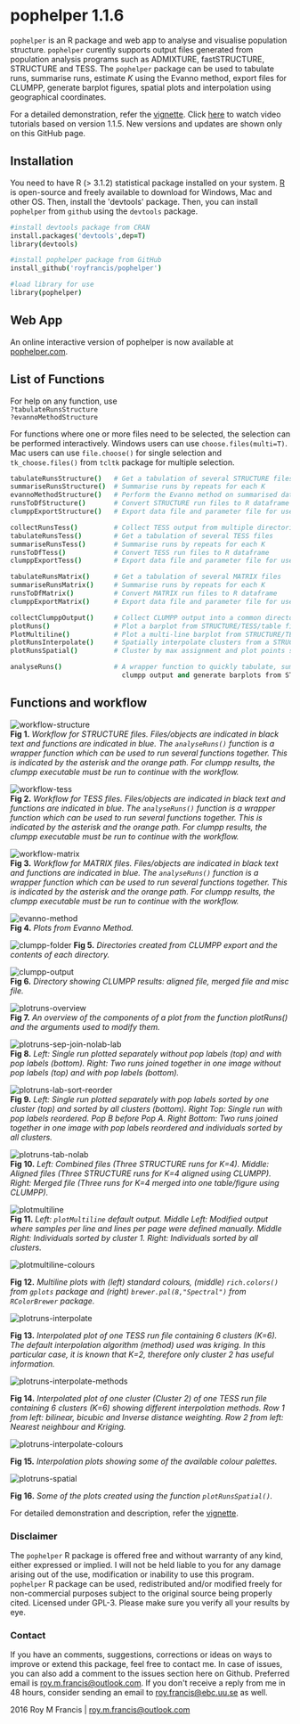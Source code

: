 # pophelper 1.1.6

`pophelper` is an R package and web app to analyse and visualise population structure. `pophelper` curently supports output files generated from population analysis programs such as ADMIXTURE, fastSTRUCTURE, STRUCTURE and TESS. The `pophelper` package can be used to tabulate runs, summarise runs, estimate *K* using the Evanno method, export files for CLUMPP, generate barplot figures, spatial plots and interpolation using geographical coordinates. 

For a detailed demonstration, refer the [vignette](https://dl.dropboxusercontent.com/u/78814791/sites/pophelpervignette/vignette_v116.html). Click [here](https://www.youtube.com/playlist?list=PLcQHvdPK8df1p_ZtpHOs9hUj6aNR670j_) to watch video tutorials based on version 1.1.5. New versions and updates are shown only on this GitHub page.

## Installation  
You need to have R (> 3.1.2) statistical package installed on your system. [R](https://www.r-project.org/) is open-source and freely available to download for Windows, Mac and other OS. Then, install the 'devtools' package. Then, you can install `pophelper` from `github` using the `devtools` package.

```coffee
#install devtools package from CRAN
install.packages('devtools',dep=T)
library(devtools)

#install pophelper package from GitHub
install_github('royfrancis/pophelper')

#load library for use
library(pophelper)
```
## Web App   
An online interactive version of pophelper is now available at [pophelper.com](http://www.pophelper.com).

## List of Functions  
  
For help on any function, use  
`?tabulateRunsStructure`  
`?evannoMethodStructure`  

For functions where one or more files need to be selected, the selection can be performed interactively. Windows users can use `choose.files(multi=T)`. Mac users can use `file.choose()` for single selection and `tk_choose.files()` from `tcltk` package for multiple selection.  


```coffee
tabulateRunsStructure()   # Get a tabulation of several STRUCTURE files
summariseRunsStructure()  # Summarise runs by repeats for each K
evannoMethodStructure()   # Perform the Evanno method on summarised data
runsToDfStructure()       # Convert STRUCTURE run files to R dataframe
clumppExportStructure()   # Export data file and parameter file for use with CLUMPP

collectRunsTess()         # Collect TESS output from multiple directories into one
tabulateRunsTess()        # Get a tabulation of several TESS files
summariseRunsTess()       # Summarise runs by repeats for each K
runsToDfTess()            # Convert TESS run files to R dataframe
clumppExportTess()        # Export data file and parameter file for use with CLUMPP

tabulateRunsMatrix()      # Get a tabulation of several MATRIX files
summariseRunsMatrix()     # Summarise runs by repeats for each K
runsToDfMatrix()          # Convert MATRIX run files to R dataframe
clumppExportMatrix()      # Export data file and parameter file for use with CLUMPP

collectClumppOutput()     # Collect CLUMPP output into a common directory
plotRuns()                # Plot a barplot from STRUCTURE/TESS/table files
PlotMultiline()           # Plot a multi-line barplot from STRUCTURE/TESS/table file
plotRunsInterpolate()     # Spatially interpolate clusters from a STRUCTURE/TESS run file
plotRunsSpatial()         # Cluster by max assignment and plot points spatially

analyseRuns()             # A wrapper function to quickly tabulate, summarise, perform evanno method, 
                            clumpp output and generate barplots from STRUCTURE or TESS run files.
```  

## Functions and workflow 

![workflow-structure](vignettes/workflow-structure.png)  
__Fig 1.__ *Workflow for STRUCTURE files. Files/objects are indicated in black text and functions are indicated in blue. The `analyseRuns()` function is a wrapper function which can be used to run several functions together. This is indicated by the asterisk and the orange path. For clumpp results, the clumpp executable must be run to continue with the workflow.*

![workflow-tess](vignettes/workflow-tess.png)  
__Fig 2.__ *Workflow for TESS files. Files/objects are indicated in black text and functions are indicated in blue. The `analyseRuns()` function is a wrapper function which can be used to run several functions together. This is indicated by the asterisk and the orange path. For clumpp results, the clumpp executable must be run to continue with the workflow.*

![workflow-matrix](vignettes/workflow-matrix.png)  
__Fig 3.__ *Workflow for MATRIX files. Files/objects are indicated in black text and functions are indicated in blue. The `analyseRuns()` function is a wrapper function which can be used to run several functions together. This is indicated by the asterisk and the orange path. For clumpp results, the clumpp executable must be run to continue with the workflow.*

![evanno-method](vignettes/evanno-plot.png)  
__Fig 4.__ *Plots from Evanno Method.*

![clumpp-folder](vignettes/clumpp-folder.png) 
__Fig 5.__ *Directories created from CLUMPP export and the contents of each directory.*

![clumpp-output](vignettes/clumpp-output.png)  
__Fig 6.__ *Directory showing CLUMPP results: aligned file, merged file and misc file.*

![plotruns-overview](vignettes/plotruns-overview.png)  
__Fig 7.__ *An overview of the components of a plot from the function plotRuns() and the arguments used to modify them.*  

![plotruns-sep-join-nolab-lab](vignettes/structure-sep-join-nolab-lab.png)  
__Fig 8.__ *Left: Single run plotted separately without pop labels (top) and with pop labels (bottom). Right: Two runs joined together in one image without pop labels (top) and with pop labels (bottom).*  

![plotruns-lab-sort-reorder](vignettes/structure-lab-sort-reorder.png)  
__Fig 9.__ *Left: Single run plotted separately with pop labels sorted by one cluster (top) and sorted by all clusters (bottom). Right Top: Single run with pop labels reordered. Pop B before Pop A. Right Bottom: Two runs joined together in one image with pop labels reordered and individuals sorted by all clusters.*  

![plotruns-tab-nolab](vignettes/structure-tab-nolab.png)  
__Fig 10.__ *Left: Combined files (Three STRUCTURE runs for K=4). Middle: Aligned files (Three STRUCTURE runs for K=4 aligned using CLUMPP). Right: Merged file (Three runs for K=4 merged into one table/figure using CLUMPP).*  

![plotmultiline](vignettes/plotmultiline.png)  
__Fig 11.__ *Left: `plotMultiline` default output. Middle Left: Modified output where samples per line and lines per page were defined manually. Middle Right: Individuals sorted by cluster 1. Right: Individuals sorted by all clusters.*  

![plotmultiline-colours](vignettes/plotmultiline-colours.png)  

__Fig 12.__ *Multiline plots with (left) standard colours, (middle) `rich.colors()` from `gplots` package and (right) `brewer.pal(8,"Spectral")` from `RColorBrewer` package.*  

![plotruns-interpolate](vignettes/plotruns-interpolate-join.png)  

__Fig 13.__ *Interpolated plot of one TESS run file containing 6 clusters (K=6). The default interpolation algorithm (method) used was kriging. In this particular case, it is known that K=2, therefore only cluster 2 has useful information.*  

![plotruns-interpolate-methods](vignettes/plotruns-interpolate-methods.png)  

__Fig 14.__ *Interpolated plot of one cluster (Cluster 2) of one TESS run file containing 6 clusters (K=6) showing different interpolation methods. Row 1 from left: bilinear, bicubic and Inverse distance weighting. Row 2 from left: Nearest neighbour and Kriging.*  

![plotruns-interpolate-colours](vignettes/plotruns-interpolate-customcolours.png)  

__Fig 15.__ *Interpolation plots showing some of the available colour palettes.*  

![plotruns-spatial](vignettes/plotruns-spatial.png)  

__Fig 16.__ *Some of the plots created using the function `plotRunsSpatial()`.*  

For detailed demonstration and description, refer the [vignette](https://dl.dropboxusercontent.com/u/78814791/sites/pophelpervignette/vignette_v116.html).

### Disclaimer

The `pophelper` R package is offered free and without warranty of any kind, either expressed or implied. I will not be held liable to you for any damage arising out of the use, modification or inability to use this program. `pophelper` R package can be used, redistributed and/or modified freely for non-commercial purposes subject to the original source being properly cited. Licensed under GPL-3. Please make sure you verify all your results by eye.  

### Contact

If you have an comments, suggestions, corrections or ideas on ways to improve or extend this package, feel free to contact me. In case of issues, you can also add a comment to the issues section here on Github. Preferred email is roy.m.francis@outlook.com. If you don't receive a reply from me in 48 hours, consider sending an email to roy.francis@ebc.uu.se as well.  

2016 Roy M Francis | roy.m.francis@outlook.com
